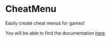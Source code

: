 # CheatMenu

Easily create cheat menus for games!

You will be able to find the documentation [here](https://hostedposted.github.io/Chenu/latest/).